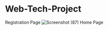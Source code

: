 # Web-Tech-Project
Registration Page
![Screenshot (87)](https://user-images.githubusercontent.com/60177352/146651923-e67ae585-2f02-4d5c-a668-38d813410a01.png)
Home Page
